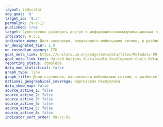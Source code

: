 ```yaml
---
layout: indicator
sdg_goal: '9'
target_id: '9.c'
permalink: /9-c-1/
published: true
target: Существенно расширить доступ к информационнокоммуникационным технологиям и стремиться к обеспечению всеобщего и недорогого доступа к Интернету в наименее развитых странах к 2020 году
indicator: 9.c.1
indicator_name: Доля населения, охваченного мобильными сетями, в разбивке по технологиям
un_designated_tier: 1.0
un_custodian_agency: ITU
goal_meta_link: https://unstats.un.org/sdgs/metadata/files/Metadata-09-0C-01.pdf
goal_meta_link_text: United Nations Sustainable Development Goals Metadata (pdf 663kB)
reporting_status: complete
data_non_statistical: false
graph_type: line
graph_title: Доля населения, охваченного мобильными сетями, в разбивке по технологиям
national_geographical_coverage: Кыргызская Республика
data_show_map: false
source_active_1: false
source_active_2: false
source_active_3: false
source_active_4: false
source_active_5: false
source_active_6: false
indicator_sort_order: 09-cc-01
---
```


